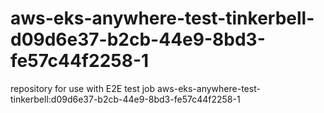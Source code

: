 # aws-eks-anywhere-test-tinkerbell-d09d6e37-b2cb-44e9-8bd3-fe57c44f2258-1
repository for use with E2E test job aws-eks-anywhere-test-tinkerbell:d09d6e37-b2cb-44e9-8bd3-fe57c44f2258-1
